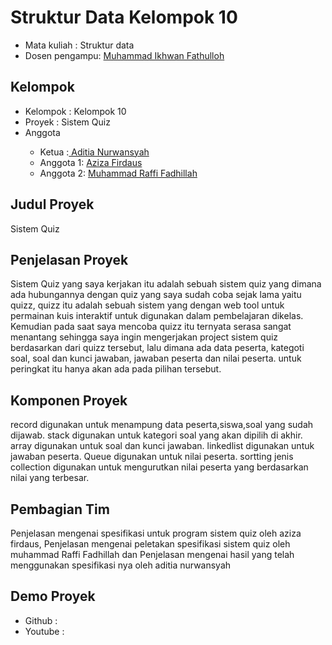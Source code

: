 # Struktur Data Kelompok 10
<ul>
<li>Mata kuliah : Struktur data</li>
<li>Dosen pengampu: <a href="https://github.com/Muhammad-Ikhwan-Fathulloh">Muhammad Ikhwan Fathulloh<a></li>
</ul> 

## Kelompok 
<ul>
<li>Kelompok : Kelompok 10</li>
<li>Proyek : Sistem Quiz</li> 
<li>Anggota</li>
<ul>
<li>Ketua :<a href=" "> Aditia Nurwansyah</a></li>
<li>Anggota 1: <a href=" "> Aziza Firdaus</a></li>
<li>Anggota 2: <a href=" "> Muhammad Raffi Fadhillah</a></li> 
</ul> 
</ul> 

## Judul Proyek 
<p>Sistem Quiz</p> 

## Penjelasan Proyek
<p>Sistem Quiz yang saya kerjakan itu adalah sebuah sistem quiz yang dimana ada hubungannya dengan quiz yang saya sudah coba sejak lama yaitu quizz, quizz itu adalah sebuah sistem yang dengan web tool untuk permainan kuis interaktif untuk digunakan dalam pembelajaran dikelas. Kemudian pada saat saya mencoba quizz itu ternyata serasa sangat menantang sehingga saya ingin mengerjakan project sistem quiz berdasarkan dari quizz tersebut, lalu dimana ada data peserta, kategoti soal, soal dan kunci jawaban, jawaban peserta dan nilai peserta. untuk peringkat itu hanya akan ada pada pilihan tersebut.</p>   

## Komponen Proyek
<p>record digunakan untuk menampung data peserta,siswa,soal yang sudah dijawab.
   stack digunakan untuk kategori soal yang akan dipilih di akhir.
   array digunakan untuk soal dan kunci jawaban.
   linkedlist digunakan untuk jawaban peserta.
   Queue digunakan untuk nilai peserta.
   sortting jenis collection digunakan untuk mengurutkan nilai peserta yang berdasarkan nilai yang terbesar. 
   </p>

## Pembagian Tim
<p>Penjelasan mengenai spesifikasi untuk program sistem quiz oleh aziza firdaus, Penjelasan mengenai peletakan spesifikasi sistem quiz oleh muhammad Raffi Fadhillah dan Penjelasan mengenai hasil yang telah menggunakan spesifikasi nya oleh aditia nurwansyah</p>  
 
## Demo Proyek 
<ul>
  <li>Github : <a href=""> </a> </li>
  <li>Youtube : <a href=""> </a> </li>
</ul> 
